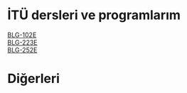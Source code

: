 # İTÜ dersleri ve programlarım

[BLG-102E](https://github.com/ozberkhz/ozberkhz/projects/2) <br />
[BLG-223E](https://github.com/ozberkhz/ozberkhz/projects/3) <br />
[BLG-252E](https://github.com/ozberkhz/ozberkhz/projects/4) <br />

# Diğerleri



<!---
ozberkhz/ozberkhz is a ✨ special ✨ repository because its `README.md` (this file) appears on your GitHub profile.
You can click the Preview link to take a look at your changes.
--->
